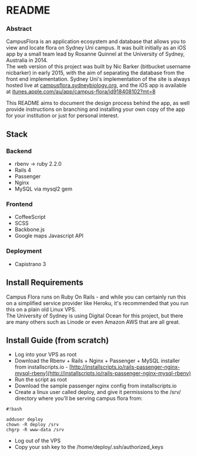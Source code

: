 # README #

### Abstract ###
CampusFlora is an application ecosystem and database that allows you to view and locate flora on Sydney Uni campus. It was built initially as an iOS app by a small team lead by Rosanne Quinnel at the University of Sydney, Australia in 2014.  
The web version of this project was built by Nic Barker (bitbucket username nicbarker) in early 2015, with the aim of separating the database from the front end implementation.
Sydney Uni's implementation of the site is always hosted live at [campusflora.sydneybiology.org](http://campusflora.sydneybiology.org), and the iOS app is available at [itunes.apple.com/au/app/campus-flora/id918408102?mt=8](https://itunes.apple.com/au/app/campus-flora/id918408102?mt=8)  
  
This README aims to document the design process behind the app, as well provide instructions on branching and installing your own copy of the app for your institution or just for personal interest.  

## Stack ##  
### Backend ###
* rbenv -> ruby 2.2.0
* Rails 4
* Passenger
* Nginx
* MySQL via mysql2 gem

### Frontend ###
* CoffeeScript
* SCSS
* Backbone.js
* Google maps Javascript API

### Deployment ###
* Capistrano 3

## Install Requirements ##
Campus Flora runs on Ruby On Rails - and while you can certainly run this on a simplified service provider like Heroku, it's recommended that you run this on a plain old Linux VPS.  
The University of Sydney is using Digital Ocean for this project, but there are many others such as Linode or even Amazon AWS that are all great.

## Install Guide (from scratch) ##
* Log into your VPS as root
* Download the Rbenv + Rails + Nginx + Passenger + MySQL installer from installscripts.io - [http://installscripts.io/rails-passenger-nginx-mysql-rbenv](http://installscripts.io/rails-passenger-nginx-mysql-rbenv)
* Run the script as root
* Download the sample passenger nginx config from installscripts.io
* Create a linux user called deploy, and give it permissions to the /srv/ directory where you'll be serving campus flora from:
```
#!bash

adduser deploy
chown -R deploy /srv
chgrp -R www-data /srv

```
* Log out of the VPS
* Copy your ssh key to the /home/deploy/.ssh/authorized_keys